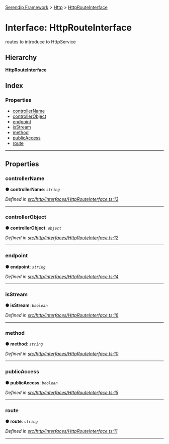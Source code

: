 [Serendip Framework](../README.md) > [Http](../modules/http.md) > [HttpRouteInterface](../interfaces/http.httprouteinterface.md)

# Interface: HttpRouteInterface

routes to introduce to HttpService

## Hierarchy

**HttpRouteInterface**

## Index

### Properties

* [controllerName](http.httprouteinterface.md#controllername)
* [controllerObject](http.httprouteinterface.md#controllerobject)
* [endpoint](http.httprouteinterface.md#endpoint)
* [isStream](http.httprouteinterface.md#isstream)
* [method](http.httprouteinterface.md#method)
* [publicAccess](http.httprouteinterface.md#publicaccess)
* [route](http.httprouteinterface.md#route)

---

## Properties

<a id="controllername"></a>

###  controllerName

**● controllerName**: *`string`*

*Defined in [src/http/interfaces/HttpRouteInterface.ts:13](https://github.com/m-esm/serendip/blob/c44cfd4/src/http/interfaces/HttpRouteInterface.ts#L13)*

___
<a id="controllerobject"></a>

###  controllerObject

**● controllerObject**: *`object`*

*Defined in [src/http/interfaces/HttpRouteInterface.ts:12](https://github.com/m-esm/serendip/blob/c44cfd4/src/http/interfaces/HttpRouteInterface.ts#L12)*

___
<a id="endpoint"></a>

###  endpoint

**● endpoint**: *`string`*

*Defined in [src/http/interfaces/HttpRouteInterface.ts:14](https://github.com/m-esm/serendip/blob/c44cfd4/src/http/interfaces/HttpRouteInterface.ts#L14)*

___
<a id="isstream"></a>

###  isStream

**● isStream**: *`boolean`*

*Defined in [src/http/interfaces/HttpRouteInterface.ts:16](https://github.com/m-esm/serendip/blob/c44cfd4/src/http/interfaces/HttpRouteInterface.ts#L16)*

___
<a id="method"></a>

###  method

**● method**: *`string`*

*Defined in [src/http/interfaces/HttpRouteInterface.ts:10](https://github.com/m-esm/serendip/blob/c44cfd4/src/http/interfaces/HttpRouteInterface.ts#L10)*

___
<a id="publicaccess"></a>

###  publicAccess

**● publicAccess**: *`boolean`*

*Defined in [src/http/interfaces/HttpRouteInterface.ts:15](https://github.com/m-esm/serendip/blob/c44cfd4/src/http/interfaces/HttpRouteInterface.ts#L15)*

___
<a id="route"></a>

###  route

**● route**: *`string`*

*Defined in [src/http/interfaces/HttpRouteInterface.ts:11](https://github.com/m-esm/serendip/blob/c44cfd4/src/http/interfaces/HttpRouteInterface.ts#L11)*

___

